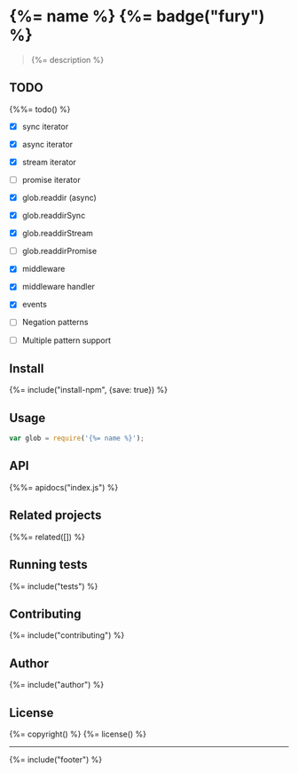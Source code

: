 # {%= name %} {%= badge("fury") %}

> {%= description %}

## TODO
{%%= todo() %}

- [x] sync iterator
- [x] async iterator
- [x] stream iterator
- [ ] promise iterator
- [x] glob.readdir (async)
- [x] glob.readdirSync
- [x] glob.readdirStream
- [ ] glob.readdirPromise
- [x] middleware
- [x] middleware handler
- [x] events
- [ ] Negation patterns
- [ ] Multiple pattern support


## Install
{%= include("install-npm", {save: true}) %}

## Usage

```js
var glob = require('{%= name %}');
```

## API
{%%= apidocs("index.js") %}

## Related projects
{%%= related([]) %}  

## Running tests
{%= include("tests") %}

## Contributing
{%= include("contributing") %}

## Author
{%= include("author") %}

## License
{%= copyright() %}
{%= license() %}

***

{%= include("footer") %}
